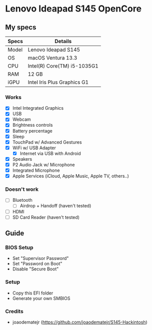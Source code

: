 # Lenovo Ideapad S145 OpenCore

## My specs

| Specs | Details |
|------------|-------------------------------|
| Model | Lenovo Ideapad S145 |
| OS | macOS Ventura 13.3 |
| CPU | Intel(R) Core(TM) i5-1035G1 |
| RAM | 12 GB |
| iGPU | Intel Iris Plus Graphics G1 |

### Works

- [x] Intel Integrated Graphics
- [x] USB
- [x] Webcam
- [x] Brightness controls
- [x] Battery percentage
- [x] Sleep
- [x] TouchPad w/ Advanced Gestures
- [x] WiFi w/ USB Adapter
  - [x] Internet via USB with Android
- [x] Speakers
- [x] P2 Audio Jack w/ Microphone
- [x] Integrated Microphone
- [x] Apple Services (iCloud, Apple Music, Apple TV, others..)

### Doesn't work

- [ ] Bluetooth
  - [ ] Airdrop + Handoff (haven't tested)
- [ ] HDMI
- [ ] SD Card Reader (haven't tested)

## Guide

### BIOS Setup

- Set "Supervisor Password"
- Set "Password on Boot"
- Disable "Secure Boot"

### Setup

- Copy this EFI folder
- Generate your own SMBIOS

### Credits

- joaodematejr (https://github.com/joaodematejr/S145-Hackintosh)
